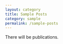 ```yaml
---
layout: category
title: Sample Posts
category: sample
permalink: /sample-posts
---
```

There will be publications.
